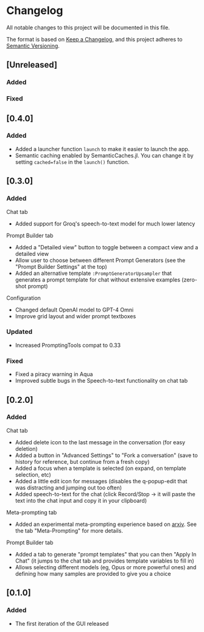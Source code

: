 # Changelog
All notable changes to this project will be documented in this file.

The format is based on [Keep a Changelog](https://keepachangelog.com/en/1.0.0/),
and this project adheres to [Semantic Versioning](https://semver.org/spec/v2.0.0.html).

## [Unreleased]

### Added

### Fixed

## [0.4.0]

### Added
- Added a launcher function `launch` to make it easier to launch the app.
- Semantic caching enabled by SemanticCaches.jl. You can change it by setting `cached=false` in the `launch()` function.

## [0.3.0]

### Added
Chat tab
- Added support for Groq's speech-to-text model for much lower latency

Prompt Builder tab
- Added a "Detailed view" button to toggle between a compact view and a detailed view
- Allow user to choose between different Prompt Generators (see the "Prompt Builder Settings" at the top)
- Added an alternative template `:PromptGeneratorUpsampler` that generates a prompt template for chat without extensive examples (zero-shot prompt)

Configuration
- Changed default OpenAI model to GPT-4 Omni
- Improve grid layout and wider prompt textboxes

### Updated
- Increased PromptingTools compat to 0.33

### Fixed
- Fixed a piracy warning in Aqua
- Improved subtle bugs in the Speech-to-text functionality on chat tab

## [0.2.0]

### Added

Chat tab
- Added delete icon to the last message in the conversation (for easy deletion)
- Added a button in "Advanced Settings" to "Fork a conversation" (save to history for reference, but continue from a fresh copy)
- Added a focus when a template is selected (on expand, on template selection, etc)
- Added a little edit icon for messages (disables the q-popup-edit that was distracting and jumping out too often)
- Added speech-to-text for the chat (click Record/Stop -> it will paste the text into the chat input and copy it in your clipboard)

Meta-prompting tab
- Added an experimental meta-prompting experience based on [arxiv](https://arxiv.org/pdf/2401.12954). See the tab "Meta-Prompting" for more details.

Prompt Builder tab
- Added a tab to generate "prompt templates" that you can then "Apply In Chat" (it jumps to the chat tab and provides template variables to fill in)
- Allows selecting different models (eg, Opus or more powerful ones) and defining how many samples are provided to give you a choice

## [0.1.0]

### Added
- The first iteration of the GUI released